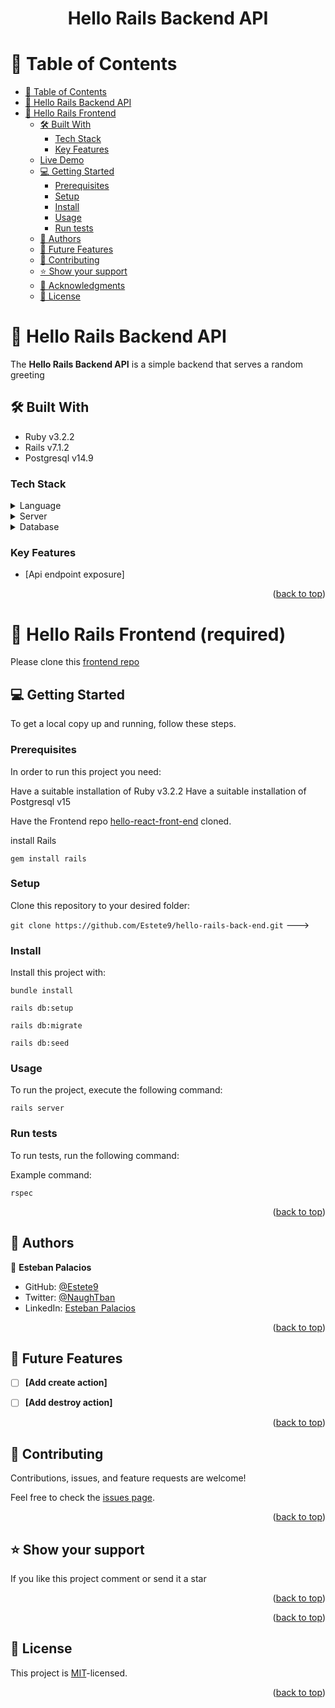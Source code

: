 <a name="readme-top"></a>
<div align="center">
  <h1><b>Hello Rails Backend API</b></h1>
</div>

<!-- TABLE OF CONTENTS -->

# 📗 Table of Contents

- [📗 Table of Contents](#-table-of-contents-)
- [📖 Hello Rails Backend API](#-backend-project-)
- [📖 Hello Rails Frontend](#-frontend-project-)
  - [🛠 Built With ](#-built-with-)
    - [Tech Stack ](#tech-stack-)
    - [Key Features ](#key-features-)
  - [Live Demo](#-live-demo-)
  - [💻 Getting Started ](#-getting-started-)
    - [Prerequisites](#prerequisites)
    - [Setup](#setup)
    - [Install](#install)
    - [Usage](#usage)
    - [Run tests](#run-tests)
  - [👥 Authors ](#-authors-)
  - [🔭 Future Features ](#-future-features-)
  - [🤝 Contributing ](#-contributing-)
  - [⭐️ Show your support ](#️-show-your-support-)
  - [🙏 Acknowledgments ](#-acknowledgments-)
  - [📝 License ](#-license-)

<!-- PROJECT DESCRIPTION -->

# 📖 Hello Rails Backend API <a name="backend-project"></a>

The **Hello Rails Backend API** is a simple backend that serves a random greeting

## 🛠 Built With <a name="built-with"></a> 

- Ruby v3.2.2
- Rails v7.1.2
- Postgresql v14.9

### Tech Stack <a name="tech-stack"></a>

<details>
  <summary>Language</summary>
  <ul>
    <li><a href="https://www.ruby-lang.org/en/">Ruby v.3.2.2</a></li>
  </ul>
</details>

<details>
  <summary>Server</summary>
  <ul>
    <li><a href="https://rubyonrails.org/">Rails</a></li>
  </ul>
</details>

<details>
<summary>Database</summary>
  <ul>
    <li><a href="https://www.postgresql.org/">PostgreSQL</a></li>
  </ul>
</details>

<!-- Features -->

### Key Features <a name="key-features"></a>

- [Api endpoint exposure]


<p align="right">(<a href="#readme-top">back to top</a>)</p>

<!-- LIVE DEMO 
## 💻 Live Demo <a name="live-demo"></a>

Check the live demo [here](https://wheres-the-money.onrender.com)

Check the documentation recording [here](https://www.loom.com/share/2452b6b963424aca8b3f9eec7a48f281)  -->

<!-- GETTING STARTED -->
# 📖 Hello Rails Frontend (required) <a name="frontend-project"></a>

Please clone this [frontend repo](https://github.com/Estete9/hello-react-front-end.git)

## 💻 Getting Started <a name="getting-started"></a>


To get a local copy up and running, follow these steps.

### Prerequisites

In order to run this project you need:

Have a suitable installation of Ruby v3.2.2
Have a suitable installation of Postgresql v15

Have the Frontend repo [hello-react-front-end](https://github.com/Estete9/hello-rails-back-end.git) cloned.

install Rails

```gem install rails```

### Setup

Clone this repository to your desired folder:

```git clone https://github.com/Estete9/hello-rails-back-end.git```
--->

### Install

Install this project with:


```bundle install```

```rails db:setup```

```rails db:migrate```

```rails db:seed```

### Usage

To run the project, execute the following command:

```rails server```

### Run tests

To run tests, run the following command:

Example command:

```rspec```


<p align="right">(<a href="#readme-top">back to top</a>)</p>

<!-- AUTHORS -->

## 👥 Authors <a name="authors"></a>

👤 **Esteban Palacios**

- GitHub: [@Estete9](https://github.com/Estete9)
- Twitter: [@NaughTban](https://twitter.com/NaughTban)
- LinkedIn: [Esteban Palacios](https://www.linkedin.com/in/dev-esteban-palacios/)
<p align="right">(<a href="#readme-top">back to top</a>)</p>

<!-- FUTURE FEATURES -->

## 🔭 Future Features <a name="future-features"></a>

- [ ] **[Add create action]**
- [ ] **[Add destroy action]**


<p align="right">(<a href="#readme-top">back to top</a>)</p>

<!-- CONTRIBUTING -->

## 🤝 Contributing <a name="contributing"></a>

Contributions, issues, and feature requests are welcome!

Feel free to check the [issues page](https://github.com/Estete9/hello-rails-back-end.git/issues).

<p align="right">(<a href="#readme-top">back to top</a>)</p>

<!-- SUPPORT -->

## ⭐️ Show your support <a name="support"></a>

If you like this project comment or send it a star

<p align="right">(<a href="#readme-top">back to top</a>)</p>

<!-- ACKNOWLEDGEMENTS -->

<!-- ## 🙏 Acknowledgments <a name="acknowledgements"></a>

Original design idea by [Gregoire Vella on Behance](https://www.behance.net/gregoirevella). -->

<p align="right">(<a href="#readme-top">back to top</a>)</p>


<!-- LICENSE -->

## 📝 License <a name="license"></a>

This project is [MIT](./MIT.md)-licensed.


<p align="right">(<a href="#readme-top">back to top</a>)</p>
